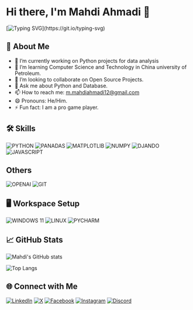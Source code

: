 # Hi there, I'm Mahdi Ahmadi 👋
[![Typing SVG](https://readme-typing-svg.demolab.com/?lines=Welcome+to+my+Github+page!;I+am+a+Data+Science+enthusiast!)](https://git.io/typing-svg)

## 🚀 About Me
- 🔭 I’m currently working on Python projects for data analysis
- 🌱 I’m learning Computer Science and Technology in China university of Petroleum.
- 👯 I’m looking to collaborate on Open Source Projects.
- 💬 Ask me about Python and Database.
- 📫 How to reach me: m.mahdiahmadi12@gmail.com
- 😄 Pronouns: He/Him.
- ⚡ Fun fact: I am a pro game player.
## 🛠 Skills
![PYTHON](https://img.shields.io/badge/python-yellow.svg?style=for-the-badge&logo=python&logoColor=blue)
![PANADAS](https://img.shields.io/badge/pandas-lightgray.svg?style=for-the-badge&logo=pandas&logoColor=blue)
![MATPLOTLIB](https://img.shields.io/badge/matplotlib-%23323330.svg?style=for-the-badge&logo=matplotlib&logoColor=green)
![NUMPY](https://img.shields.io/badge/numpy-blue.svg?style=for-the-badge&logo=numpy&logoColor=darkblue)
![DJANDO](https://img.shields.io/badge/django-black.svg?style=for-the-badge&logo=django&logoColor=white)
![JAVASCRIPT](https://img.shields.io/badge/javascript-yellow.svg?style=for-the-badge&logo=javascript&logoColor=black)
## Others
![OPENAI](https://img.shields.io/badge/openai-blue.svg?style=for-the-badge&logo=openai&logoColor=white)
![GIT](https://img.shields.io/badge/git-brown.svg?style=for-the-badge&logo=git&logoColor=white)
## 🖥️ Workspace Setup
![WINDOWS 11](https://img.shields.io/badge/Windows-blue.svg?style=for-the-badge&logo=windows&logoColor=white)
![LINUX](https://img.shields.io/badge/linux-brown.svg?style=for-the-badge&logo=linux&logoColor=white)
![PYCHARM](https://img.shields.io/badge/pycharm-green.svg?style=for-the-badge&logo=pycharm&logoColor=black)


## 📈 GitHub Stats
![Mahdi's GitHub stats](https://github-readme-stats.vercel.app/api?username=Mahdi-ZhangWei&show_icons=true&theme=radical)

![Top Langs](https://github-readme-stats.vercel.app/api/top-langs/?username=Mahdi-ZhangWei&layout=compact)

## 🌐 Connect with Me
[![LinkedIn](https://img.shields.io/badge/LinkedIn-blue?logo=linkedin)](https://www.linkedin.com/in/mah-ahmadi313)
[![X](https://img.shields.io/badge/X-blue?logo=x)](https://www.x.com/ahmadi_mah313)
[![Facebook](https://shields.io/badge/Facebook-blue?logo=facebook)](https://www.facebook.com/ahmadimah313)
[![Instagram](https://shields.io/badge/Instagram-blue?logo=instagram)](https://www.facebook.com/ahmadimah313)
[![Discord](https://shields.io/badge/Discord-blue?logo=Discord)](https://www.discord.com/channels/zhangwei0013)

<!---
Mahdi-ZhangWei/Mahdi-ZhangWei is a ✨ special ✨ repository because its `README.md` (this file) appears on your GitHub profile.
You can click the Preview link to take a look at your changes.
--->
